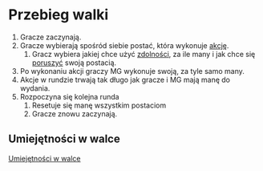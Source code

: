# Przebieg walki

1. Gracze zaczynają.
2. Gracze wybierają spośród siebie postać, która wykonuje [akcję](#file-akcja-md).
   1. Gracz wybiera jakiej chce użyć [zdolności](#file-zdolnosc-md), za ile many i jak chce się [poruszyć](#file-kroki-md) swoją postacią.
3. Po wykonaniu akcji graczy MG wykonuje swoją, za tyle samo many.
4. Akcje w rundzie trwają tak długo jak gracze i MG mają manę do wydania.
5. Rozpoczyna się kolejna runda
   1. Resetuje się manę wszystkim postaciom
   2. Gracze znowu zaczynają.

## Umiejętności w walce
[Umiejętności w walce](#file-umiejetnosci-w-walce-md)
